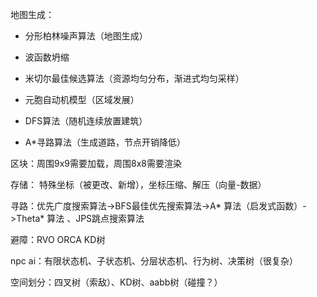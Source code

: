 地图生成：

* 分形柏林噪声算法（地图生成）
* 波函数坍缩

* 米切尔最佳候选算法（资源均匀分布，渐进式均匀采样）

* 元胞自动机模型（区域发展）

* DFS算法（随机连续放置建筑）

* A*寻路算法（生成道路，节点开销降低）



区块：周围9x9需要加载，周围8x8需要渲染



存储： 特殊坐标（被更改、新增），坐标压缩、解压（向量-数据）



寻路：优先广度搜索算法->BFS最佳优先搜索算法->A* 算法（启发式函数）->Theta* 算法 、JPS跳点搜索算法

避障：RVO ORCA KD树

npc ai：有限状态机、子状态机、分层状态机、行为树、决策树（很复杂）



空间划分：四叉树（索敌）、KD树、aabb树（碰撞？）